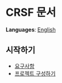 # CRSF 문서
**Languages**: [English](../index.md)

## 시작하기
- [요구사항](requirements.md)
- [프로젝트 구성하기](project_setup.md)
